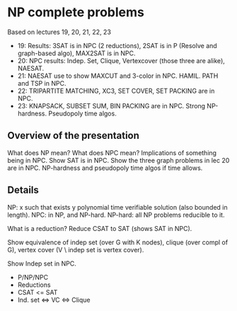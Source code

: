 # NP complete problems

Based on lectures 19, 20, 21, 22, 23

- 19: Results: 3SAT is in NPC (2 reductions), 2SAT is in P (Resolve and
  graph-based algo), MAX2SAT is in NPC.
- 20: NPC results: Indep. Set, Clique, Vertexcover (those three are alike), NAESAT.
- 21: NAESAT use to show MAXCUT and 3-color in NPC. HAMIL. PATH and TSP in NPC.
- 22: TRIPARTITE MATCHING, XC3, SET COVER, SET PACKING are in NPC.
- 23: KNAPSACK, SUBSET SUM, BIN PACKING are in NPC. Strong NP-hardness.
  Pseudopoly time algos.

## Overview of the presentation

What does NP mean? What does NPC mean? Implications of something being in NPC.
Show SAT is in NPC. Show the three graph problems in lec 20 are in NPC.
NP-hardness and pseudopoly time algos if time allows.

## Details

NP: x such that exists y polynomial time verifiable solution (also bounded in
length). NPC: in NP, and NP-hard. NP-hard: all NP problems reducible to it.

What is a reduction? Reduce CSAT to SAT (shows SAT in NPC).

Show equivalence of indep set (over G with K nodes), clique (over compl of G),
vertex cover (V \ indep set is vertex cover).

Show Indep set in NPC.

- P/NP/NPC
- Reductions
- CSAT <= SAT
- Ind. set <=> VC <=> Clique

